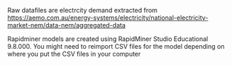 Raw datafiles are electrcity demand extracted from https://aemo.com.au/energy-systems/electricity/national-electricity-market-nem/data-nem/aggregated-data

Rapidminer models are created using RapidMiner Studio Educational 9.8.000. You might need to reimport CSV files for the model depending on where you put the CSV files in your computer
